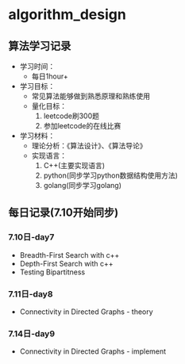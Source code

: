 # algorithm_design
## 算法学习记录
* 学习时间：
    * 每日1hour+
* 学习目标：
    * 常见算法能够做到熟悉原理和熟练使用
    * 量化目标：
        1. leetcode刷300题
        2. 参加leetcode的在线比赛
* 学习材料：
    * 理论分析：《算法设计》、《算法导论》
    * 实现语言：
        1. C++(主要实现语言)
        2. python(同步学习python数据结构使用方法)
        3. golang(同步学习golang)


## 每日记录(7.10开始同步)
### 7.10日-day7
* Breadth-First Search with c++
* Depth-First Search with c++
* Testing Bipartitness

### 7.11日-day8
* Connectivity in Directed Graphs - theory


### 7.14日-day9
* Connectivity in Directed Graphs - implement